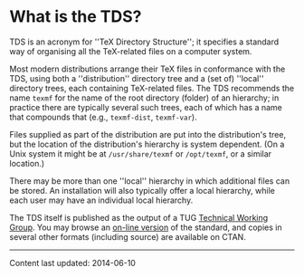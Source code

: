 # What is the TDS?

TDS is an acronym for ''TeX Directory Structure''; it
specifies a standard way of organising all the TeX-related files on
a computer system.

Most modern distributions arrange their TeX files in conformance
with the TDS, using both a ''distribution'' directory tree and a
(set of) ''local'' directory trees, each containing TeX-related
files.  The TDS recommends the name `texmf` for the name
of the root directory (folder) of an hierarchy; in practice there are
typically several such trees, each of which has a name that compounds
that (e.g., `texmf-dist`, `texmf-var`).

Files supplied as part of the distribution are put into the
distribution's tree, but the location of the distribution's hierarchy is
system dependent.  (On a Unix system it might be at
`/usr/share/texmf` or `/opt/texmf`, or a similar location.)

There may be more than one ''local'' hierarchy in which additional files
can be stored.  An installation will also typically offer a local
hierarchy, while each user may have an individual local hierarchy.

The TDS itself is published as the output of a TUG 
[Technical Working Group](./FAQ-TUG*.html).  You may browse an
[on-line version](http://tug.org/tds/) of the standard, and
copies in several other formats (including source) are available on
CTAN.


----

Content last updated: 2014-06-10
